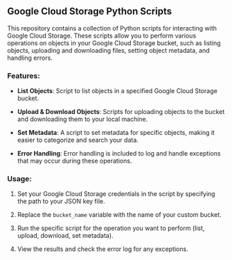 ## Google Cloud Storage Python Scripts

This repository contains a collection of Python scripts for interacting with Google Cloud Storage. These scripts allow you to perform various operations on objects in your Google Cloud Storage bucket, such as listing objects, uploading and downloading files, setting object metadata, and handling errors.

### Features:

- **List Objects**: Script to list objects in a specified Google Cloud Storage bucket.

- **Upload & Download Objects**: Scripts for uploading objects to the bucket and downloading them to your local machine.

- **Set Metadata**: A script to set metadata for specific objects, making it easier to categorize and search your data.

- **Error Handling**: Error handling is included to log and handle exceptions that may occur during these operations.

### Usage:

1. Set your Google Cloud Storage credentials in the script by specifying the path to your JSON key file.

2. Replace the `bucket_name` variable with the name of your custom bucket.

3. Run the specific script for the operation you want to perform (list, upload, download, set metadata).

4. View the results and check the error log for any exceptions.

